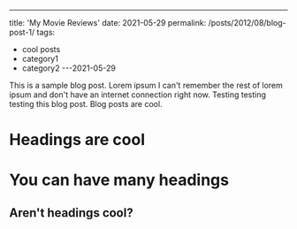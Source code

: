 ---
title: 'My Movie Reviews'
date: 2021-05-29
permalink: /posts/2012/08/blog-post-1/
tags:
  - cool posts
  - category1
  - category2
---2021-05-29

This is a sample blog post. Lorem ipsum I can't remember the rest of lorem ipsum and don't have an internet connection right now. Testing testing testing this blog post. Blog posts are cool.

Headings are cool
======

You can have many headings
======

Aren't headings cool?
------
